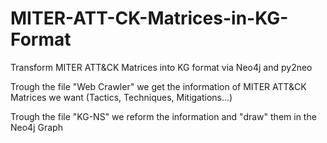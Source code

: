 # MITER-ATT-CK-Matrices-in-KG-Format
Transform MITER ATT&amp;CK Matrices into KG format via Neo4j and py2neo
 
Trough the file "Web Crawler" we get the information of MITER ATT&CK Matrices we want (Tactics, Techniques, Mitigations...)
 
Trough the file "KG-NS" we reform the information and "draw" them in the Neo4j Graph
